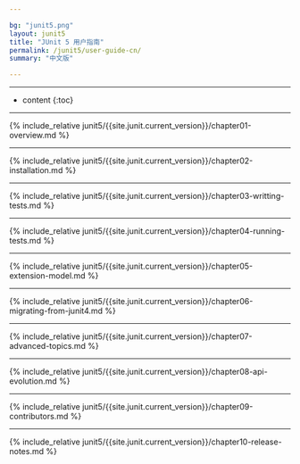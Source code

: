 ```yaml
---

bg: "junit5.png"
layout: junit5
title: "JUnit 5 用户指南"
permalink: /junit5/user-guide-cn/
summary: "中文版"

---
```


---

* content
{:toc}

---

{% include_relative junit5/{{site.junit.current_version}}/chapter01-overview.md %}

---

{% include_relative junit5/{{site.junit.current_version}}/chapter02-installation.md %}

---

{% include_relative junit5/{{site.junit.current_version}}/chapter03-writting-tests.md %}

---

{% include_relative junit5/{{site.junit.current_version}}/chapter04-running-tests.md %}

---

{% include_relative junit5/{{site.junit.current_version}}/chapter05-extension-model.md %}

---

{% include_relative junit5/{{site.junit.current_version}}/chapter06-migrating-from-junit4.md %}

---

{% include_relative junit5/{{site.junit.current_version}}/chapter07-advanced-topics.md %}

---

{% include_relative junit5/{{site.junit.current_version}}/chapter08-api-evolution.md %}

---

{% include_relative junit5/{{site.junit.current_version}}/chapter09-contributors.md %}

---

{% include_relative junit5/{{site.junit.current_version}}/chapter10-release-notes.md %}










